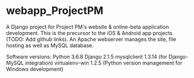 # webapp_ProjectPM

A Django project for Project PM's website & online-beta application development. This is the precursor to the iOS & Android app projects (TODO: Add github links).
An Apache webserver manages the site, file hosting as well as MySQL database.

Software versions:
Python 3.6.8
Django 2.1.5
mysqlclient 1.3.14 (for Django-MySQL integration)
virtualenv-win 1.2.5 (Python version management for Windows development)
